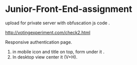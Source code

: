 # Junior-Front-End-assignment

upload for private server with obfuscation js code .

http://votingexperiment.com/check2.html

Responsive authentication page.
1. in mobile icon and title on top, form under it .
2. In desktop view center it (V+H).
